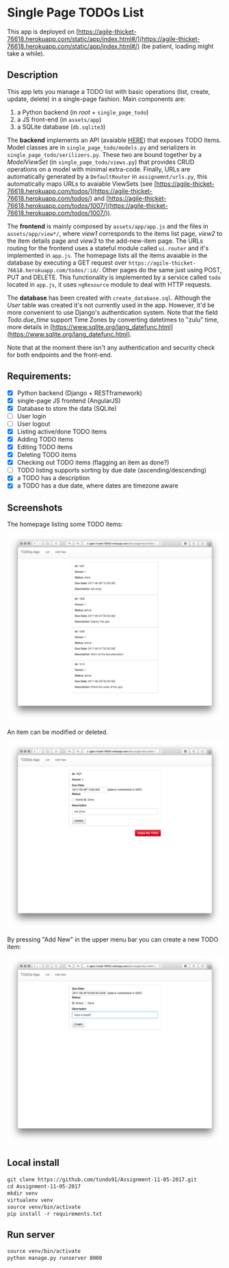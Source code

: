 # Single Page TODOs List

This app is deployed on [https://agile-thicket-76618.herokuapp.com/static/app/index.html#/](https://agile-thicket-76618.herokuapp.com/static/app/index.html#/) (be patient, loading might take a while).

## Description

This app lets you manage a TODO list with basic operations (list, create, update, delete) in a single-page fashion. 
Main components are:

1. a Python backend (in *root* + `single_page_todo`)
2. a JS front-end (in `assets/app`)
3. a SQLite database (`db.sqlite3`)

The **backend** implements an API (avaiable [HERE](https://agile-thicket-76618.herokuapp.com/)) that exposes TODO items. Model classes are in `single_page_todo/models.py` and serializers in `single_page_todo/serilizers.py`. These two are bound together by a *ModelViewSet* (in `single_page_todo/views.py`) that provides CRUD operations on a model with minimal extra-code. Finally, URLs are automatically generated by a `DefaultRouter` in `assignemnt/urls.py`, this automatically maps URLs to avaiable ViewSets (see [https://agile-thicket-76618.herokuapp.com/todos/](https://agile-thicket-76618.herokuapp.com/todos/) and [https://agile-thicket-76618.herokuapp.com/todos/1007/](https://agile-thicket-76618.herokuapp.com/todos/1007/)).


The **frontend** is mainly composed by `assets/app/app.js` and the files in `assets/app/view*/`, where *view1* corresponds to the items list page, *view2* to the item details page and *view3* to the add-new-item page. 
The URLs routing for the frontend uses a stateful module called `ui.router` and it's implemented in `app.js`.
The homepage lists all the items avaiable in the database by executing a GET request over `https://agile-thicket-76618.herokuapp.com/todos/:id/`. 
Other pages do the same just using POST, PUT and DELETE. 
This functionality is implemented by a service called `todo` located in `app.js`, it uses `ngResource` module to deal with HTTP requests.

The **database** has been created with `create_database.sql`. Although the *User* table was created it's not currently used in the app. However, it'd be more convenient to use Django's authentication system.
Note that the field *Todo.due_time* support Time Zones by converting datetimes to "zulu" time, more details in [https://www.sqlite.org/lang_datefunc.html](https://www.sqlite.org/lang_datefunc.html). 

Note that at the moment there isn't any authentication and security check for both endpoints and the front-end.



## Requirements:

- [x] Python backend (Django + RESTframework)
- [x] single-page JS frontend (AngularJS)
- [x] Database to store the data (SQLite)
- [ ] User login 
- [ ] User logout
- [x] Listing active/done TODO items
- [x] Adding TODO items
- [x] Editing TODO items
- [x] Deleting TODO items
- [x] Checking out TODO items (flagging an item as done?)
- [ ] TODO listing supports sorting by due date (ascending/descending)
- [x] a TODO has a description
- [x] a TODO has a due date, where dates are timezone aware

## Screenshots

The homepage listing some TODO items:

![items list](items_list.png)

An item can be modified or deleted.

![items detail](items_detail.png)

By pressing "Add New" in the upper menu bar you can create a new TODO item:

![create_item](create_item.png)

## Local install
    
    git clone https://github.com/tundo91/Assignment-11-05-2017.git
    cd Assignment-11-05-2017
    mkdir venv
    virtualenv venv
    source venv/bin/activate
    pip install -r requirements.txt

## Run server

    source venv/bin/activate
    python manage.py runserver 8000


